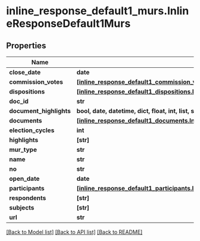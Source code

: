 # inline_response_default1_murs.InlineResponseDefault1Murs

## Properties
Name | Type | Description | Notes
------------ | ------------- | ------------- | -------------
**close_date** | **date** |  | [optional]
**commission_votes** | [**[inline_response_default1_commission_votes.InlineResponseDefault1CommissionVotes]**](InlineResponseDefault1CommissionVotes.md) |  | [optional]
**dispositions** | [**[inline_response_default1_dispositions.InlineResponseDefault1Dispositions]**](InlineResponseDefault1Dispositions.md) |  | [optional]
**doc_id** | **str** |  | [optional]
**document_highlights** | **bool, date, datetime, dict, float, int, list, str** |  | [optional]
**documents** | [**[inline_response_default1_documents.InlineResponseDefault1Documents]**](InlineResponseDefault1Documents.md) |  | [optional]
**election_cycles** | **int** |  | [optional]
**highlights** | **[str]** |  | [optional]
**mur_type** | **str** |  | [optional]
**name** | **str** |  | [optional]
**no** | **str** |  | [optional]
**open_date** | **date** |  | [optional]
**participants** | [**[inline_response_default1_participants.InlineResponseDefault1Participants]**](InlineResponseDefault1Participants.md) |  | [optional]
**respondents** | **[str]** |  | [optional]
**subjects** | **[str]** |  | [optional]
**url** | **str** |  | [optional]

[[Back to Model list]](../README.md#documentation-for-models) [[Back to API list]](../README.md#documentation-for-api-endpoints) [[Back to README]](../README.md)
